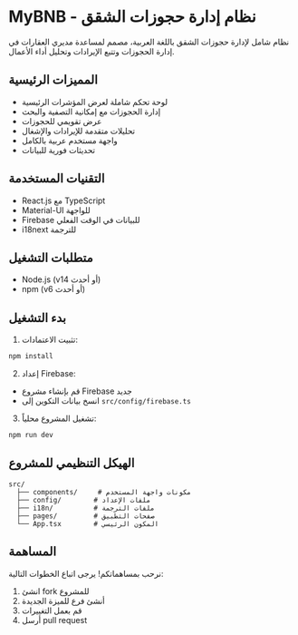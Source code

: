 # MyBNB - نظام إدارة حجوزات الشقق

نظام شامل لإدارة حجوزات الشقق باللغة العربية، مصمم لمساعدة مديري العقارات في إدارة الحجوزات وتتبع الإيرادات وتحليل أداء الأعمال.

## المميزات الرئيسية

- لوحة تحكم شاملة لعرض المؤشرات الرئيسية
- إدارة الحجوزات مع إمكانية التصفية والبحث
- عرض تقويمي للحجوزات
- تحليلات متقدمة للإيرادات والإشغال
- واجهة مستخدم عربية بالكامل
- تحديثات فورية للبيانات

## التقنيات المستخدمة

- React.js مع TypeScript
- Material-UI للواجهة
- Firebase للبيانات في الوقت الفعلي
- i18next للترجمة

## متطلبات التشغيل

- Node.js (v14 أو أحدث)
- npm (v6 أو أحدث)

## بدء التشغيل

1. تثبيت الاعتمادات:
```bash
npm install
```

2. إعداد Firebase:
- قم بإنشاء مشروع Firebase جديد
- انسخ بيانات التكوين إلى `src/config/firebase.ts`

3. تشغيل المشروع محلياً:
```bash
npm run dev
```

## الهيكل التنظيمي للمشروع

```
src/
  ├── components/     # مكونات واجهة المستخدم
  ├── config/        # ملفات الإعداد
  ├── i18n/          # ملفات الترجمة
  ├── pages/         # صفحات التطبيق
  └── App.tsx        # المكون الرئيسي
```

## المساهمة

نرحب بمساهماتكم! يرجى اتباع الخطوات التالية:

1. انشئ fork للمشروع
2. أنشئ فرع للميزة الجديدة
3. قم بعمل التغييرات
4. أرسل pull request
